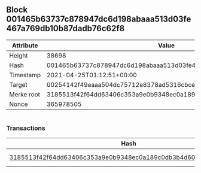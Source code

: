 ## Block 001465b63737c878947dc6d198abaaa513d03fe467a769db10b87dadb76c62f8

Attribute | Value
--- | ---
Height | 38698
Hash | 001465b63737c878947dc6d198abaaa513d03fe467a769db10b87dadb76c62f8
Timestamp | 2021-04-25T01:12:51+00:00
Target | 00254142f49eaaa504dc75712e8378ad5316cbcead634704b3734b6271167cc4
Merke root | 3185513f42f64dd63406c353a9e0b9348ec0a189c0db3b4d602049203a1ae312
Nonce | 365978505

```

```

### Transactions

Hash | Amount
--- | ---
[3185513f42f64dd63406c353a9e0b9348ec0a189c0db3b4d602049203a1ae312](3185513f42f64dd63406c353a9e0b9348ec0a189c0db3b4d602049203a1ae312.md) | 10.00000000 SKEPTI 
